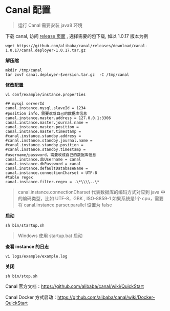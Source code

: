 # Canal 配置

> 运行 Canal 需要安装 java8 环境

下载 canal, 访问 [release 页面](https://github.com/alibaba/canal/releases) , 选择需要的包下载, 如以 1.0.17 版本为例

```shell
wget https://github.com/alibaba/canal/releases/download/canal-1.0.17/canal.deployer-1.0.17.tar.gz
```

**解压缩**

```shell
mkdir /tmp/canal
tar zxvf canal.deployer-$version.tar.gz  -C /tmp/canal
```

**修改配置**

```shell
vi conf/example/instance.properties
```

```
## mysql serverId
canal.instance.mysql.slaveId = 1234
#position info，需要改成自己的数据库信息
canal.instance.master.address = 127.0.0.1:3306 
canal.instance.master.journal.name = 
canal.instance.master.position = 
canal.instance.master.timestamp = 
#canal.instance.standby.address = 
#canal.instance.standby.journal.name =
#canal.instance.standby.position = 
#canal.instance.standby.timestamp = 
#username/password，需要改成自己的数据库信息
canal.instance.dbUsername = canal  
canal.instance.dbPassword = canal
canal.instance.defaultDatabaseName =
canal.instance.connectionCharset = UTF-8
#table regex
canal.instance.filter.regex = .\*\\\\..\*
```

>canal.instance.connectionCharset 代表数据库的编码方式对应到 java 中的编码类型，比如 UTF-8，GBK , ISO-8859-1
>如果系统是1个 cpu，需要将 canal.instance.parser.parallel 设置为 false

**启动**

```shell
sh bin/startup.sh
```

> Windows 使用 startup.bat 启动

**查看 instance 的日志**

```shell
vi logs/example/example.log
```

**关闭**

```shell
sh bin/stop.sh
```

Canal 官方文档：https://github.com/alibaba/canal/wiki/QuickStart

Canal Docker 方式启动：https://github.com/alibaba/canal/wiki/Docker-QuickStart